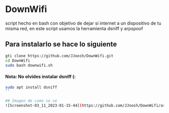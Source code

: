 # DownWifi
script hecho en bash con objetivo de dejar si  internet a un dispositivo de tu misma red, en este script usamos la herramienta dsniff y arpspoof 

## Para instalarlo se hace lo siguiente 

``` bash
gti clone https://github.com/JJoosh/DownWifi.git
cd DownWifi
sudo bash downwifi.sh
```
#### Nota: No olvides instalar dsniff (:

``` bash
sudo apt install dsniff 
``

## Imagen de como se ve 
![Screenshot-03_11_2023-01-15-44](https://github.com/JJoosh/DownWifi/assets/122099216/9716cd46-2f7f-47dc-ac7b-a62f074789af)
